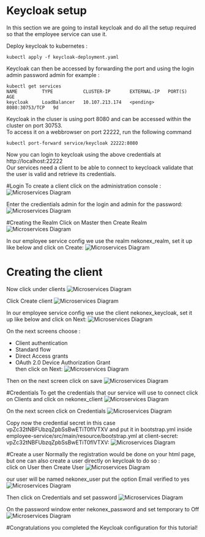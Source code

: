 # Keycloak setup

In this section we are going to install keycloak and do all the setup required so that the employee service can use it.

Deploy keycloak to kubernetes :
```
kubectl apply -f keycloak-deployment.yaml
``` 
Keycloak can then be accessed by forwarding the port and using the login admin password admin for example :
```
kubectl get services
NAME         TYPE           CLUSTER-IP       EXTERNAL-IP   PORT(S)          AGE
keycloak     LoadBalancer   10.107.213.174   <pending>     8080:30753/TCP   9d
```
Keycloak in the cluser is using port 8080 and can be accessed within the cluster on port 30753.  
To access it on a webbrowser on port 22222, run the following command
```
kubectl port-forward service/keycloak 22222:8080
```
Now you can login to keycloak using the above credentials at http://localhost:22222  
Our services need a client to be able to connect to keycloack validate that the user is valid and retrieve its credentials.

#Login
To create a client click on the administration console :
![Microservices Diagram](pictures/keycloak_login_01.jpg)

Enter the credientials admin for the login and admin for the password:
![Microservices Diagram](pictures/keycloak_login_02.jpg)

#Creating the Realm
Click on Master then Create Realm
![Microservices Diagram](pictures/keycloak_realm_01.png)

In our employee service config we use the realm nekonex_realm, set it up like below and click on Create:
![Microservices Diagram](pictures/keycloak_realm_02.png)
# Creating the client
Now click under clients
![Microservices Diagram](pictures/keycloak_client_01.png)

Click Create client
![Microservices Diagram](pictures/keycloak_client_02.png)

In our employee service config we use the client nekonex_keycloak, set it up like below and click on Next:
![Microservices Diagram](pictures/keycloak_client_03.png)

On the next screens choose :  
- Client authentication
- Standard flow
- Direct Access grants 
- OAuth 2.0 Device Authorization Grant  
then click on Next:
![Microservices Diagram](pictures/keycloak_client_04.png)

Then on the next screen click on save
![Microservices Diagram](pictures/keycloak_client_05.png)

#Credentials
 To get the credentials that our service will use to connect click on Clients and click on nekonex_client
 ![Microservices Diagram](pictures/keycloak_cred_01.png)

On the next screen click on Credentials
![Microservices Diagram](pictures/keycloak_cred_02.png)

Copy now the credential secret in this case vpZc32tNBFUbzqZpbSsBwETiT0flVTXV and put it in bootstrap.yml inside employee-service/src/main/resource/bootstrap.yml 
at client-secret: vpZc32tNBFUbzqZpbSsBwETiT0flVTXV:
![Microservices Diagram](pictures/keycloak_cred_03.png)

#Create a user
Normally the registration would be done on your html page, but one can also create a user directly on keycloak to do so :  
click on User then Create User
![Microservices Diagram](pictures/keycloak_user_01.png)

our user will be named nekonex_user put the option Email verified to yes
![Microservices Diagram](pictures/keycloak_user_02.png)

Then click on Credentials and set password
![Microservices Diagram](pictures/keycloak_user_03.png)

On the password window enter nekonex_password and set temporary to Off
![Microservices Diagram](pictures/keycloak_user_04.png)

#Congratulations you completed the Keycloak configuration for this tutorial!